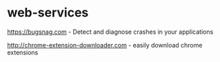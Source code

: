 # web-services

https://bugsnag.com - Detect and diagnose crashes in your applications

http://chrome-extension-downloader.com - easily download chrome extensions
